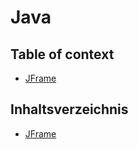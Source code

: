 # Java

## Table of context

* [JFrame](./jframe-en.md)

## Inhaltsverzeichnis

* [JFrame](./jframe-de.md)